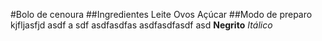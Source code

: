 #Bolo de cenoura
##Ingredientes
Leite
Ovos
Açúcar
##Modo de preparo
kjfljasfjd
asdf
a
sdf
asdfasdfas
asdfasdfasdf
asd
**Negrito**
_Itálico_